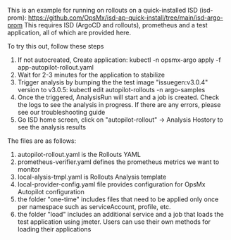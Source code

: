 This is an example for running on rollouts on a quick-installed ISD (isd-prom): https://github.com/OpsMx/isd-ap-quick-install/tree/main/isd-argo-prom
This requires ISD (ArgoCD and rollouts), prometheus and a test application, all of which are provided here.

To try this out, follow these steps
1. If not autocreated, Create application: kubectl -n opsmx-argo apply -f app-autopilot-rollout.yaml 
2. Wait for 2-3 minutes for the application to stabilize
3. Trigger analysis by bumping the the test image "issuegen:v3.0.4" version to v3.0.5: kubectl edit autopilot-rollouts -n argo-samples
4. Once the triggered, AnalysisRun will start and a job is created. Check the logs to see the analysis in progress. If there are any errors, please see our troubleshooting guide
5. Go ISD home screen, click on "autopilot-rollout" -> Analysis Hostory to see the analysis results


The files are as follows:
1. autopilot-rollout.yaml is the Rollouts YAML
2. prometheus-verifier.yaml defines the prometheus metrics we want to monitor
3. local-alysis-tmpl.yaml is Rollouts Analysis template
4. local-provider-config.yaml file provides configuration for OpsMx Autopilot configuration
5. the folder "one-time" includes files that need to be applied only once per namespace such as serviceAccount, profile, etc.
6. the folder "load" includes an additional service and a job that loads the test application using jmeter. Users can use their own methods for loading their applications 
 
